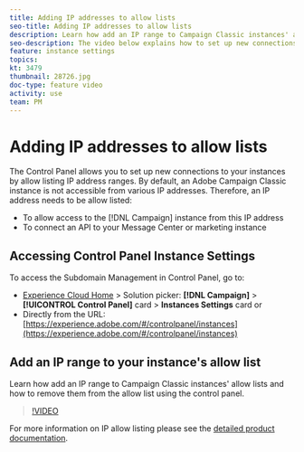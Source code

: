 ```yaml
---
title: Adding IP addresses to allow lists
seo-title: Adding IP addresses to allow lists
description: Learn how add an IP range to Campaign Classic instances' allow lists and how to remove them from the allow list using the control panel.
seo-description: The video below explains how to set up new connections to your instances by allow listing IP addresses ranges.
feature: instance settings
topics: 
kt: 3479
thumbnail: 28726.jpg
doc-type: feature video
activity: use
team: PM
---
```


# Adding IP addresses to allow lists

The Control Panel allows you to set up new connections to your instances by allow listing IP address ranges. By default, an Adobe Campaign Classic instance is not accessible from various IP addresses. Therefore, an IP address needs to be allow listed:

* To allow access to the [!DNL Campaign] instance from this IP address
* To connect an API to your Message Center or marketing instance

## Accessing Control Panel Instance Settings

To access the Subdomain Management in Control Panel, go to:

* [Experience Cloud Home](https://experience.adobe.com/#/home) > Solution picker: **[!DNL Campaign]** > **[!UICONTROL Control Panel]** card > **Instances Settings** card 
  or
* Directly from the URL: [https://experience.adobe.com/#/controlpanel/instances](https://experience.adobe.com/#/controlpanel/instances)

## Add an IP range to your instance's allow list

Learn how add an IP range to Campaign Classic instances' allow lists and how to remove them from the allow list using the control panel.

>[!VIDEO](https://video.tv.adobe.com/v/28726?quality=12)

For more information on IP allow listing please see the [detailed product documentation](https://helpx.adobe.com/campaign/kb/control-panel-instance-settings.html).
